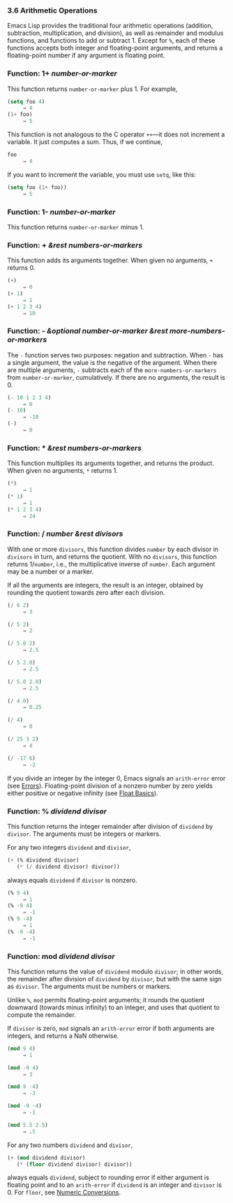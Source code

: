 

### 3.6 Arithmetic Operations

Emacs Lisp provides the traditional four arithmetic operations (addition, subtraction, multiplication, and division), as well as remainder and modulus functions, and functions to add or subtract 1. Except for `%`, each of these functions accepts both integer and floating-point arguments, and returns a floating-point number if any argument is floating point.

### Function: **1+** *number-or-marker*

This function returns `number-or-marker` plus 1. For example,

```lisp
(setq foo 4)
     ⇒ 4
(1+ foo)
     ⇒ 5
```

This function is not analogous to the C operator `++`—it does not increment a variable. It just computes a sum. Thus, if we continue,

```lisp
foo
     ⇒ 4
```

If you want to increment the variable, you must use `setq`, like this:

```lisp
(setq foo (1+ foo))
     ⇒ 5
```

### Function: **1-** *number-or-marker*

This function returns `number-or-marker` minus 1.

### Function: **+** *\&rest numbers-or-markers*

This function adds its arguments together. When given no arguments, `+` returns 0.

```lisp
(+)
     ⇒ 0
(+ 1)
     ⇒ 1
(+ 1 2 3 4)
     ⇒ 10
```

### Function: **-** *\&optional number-or-marker \&rest more-numbers-or-markers*

The `-` function serves two purposes: negation and subtraction. When `-` has a single argument, the value is the negative of the argument. When there are multiple arguments, `-` subtracts each of the `more-numbers-or-markers` from `number-or-marker`, cumulatively. If there are no arguments, the result is 0.

```lisp
(- 10 1 2 3 4)
     ⇒ 0
(- 10)
     ⇒ -10
(-)
     ⇒ 0
```

### Function: **\*** *\&rest numbers-or-markers*

This function multiplies its arguments together, and returns the product. When given no arguments, `*` returns 1.

```lisp
(*)
     ⇒ 1
(* 1)
     ⇒ 1
(* 1 2 3 4)
     ⇒ 24
```

### Function: **/** *number \&rest divisors*

With one or more `divisors`, this function divides `number` by each divisor in `divisors` in turn, and returns the quotient. With no `divisors`, this function returns 1/`number`, i.e., the multiplicative inverse of `number`. Each argument may be a number or a marker.

If all the arguments are integers, the result is an integer, obtained by rounding the quotient towards zero after each division.

```lisp
(/ 6 2)
     ⇒ 3
```

```lisp
(/ 5 2)
     ⇒ 2
```

```lisp
(/ 5.0 2)
     ⇒ 2.5
```

```lisp
(/ 5 2.0)
     ⇒ 2.5
```

```lisp
(/ 5.0 2.0)
     ⇒ 2.5
```

```lisp
(/ 4.0)
     ⇒ 0.25
```

```lisp
(/ 4)
     ⇒ 0
```

```lisp
(/ 25 3 2)
     ⇒ 4
```

```lisp
(/ -17 6)
     ⇒ -2
```

If you divide an integer by the integer 0, Emacs signals an `arith-error` error (see [Errors](Errors.html)). Floating-point division of a nonzero number by zero yields either positive or negative infinity (see [Float Basics](Float-Basics.html)).

### Function: **%** *dividend divisor*

This function returns the integer remainder after division of `dividend` by `divisor`. The arguments must be integers or markers.

For any two integers `dividend` and `divisor`,

```lisp
(+ (% dividend divisor)
   (* (/ dividend divisor) divisor))
```

always equals `dividend` if `divisor` is nonzero.

```lisp
(% 9 4)
     ⇒ 1
(% -9 4)
     ⇒ -1
(% 9 -4)
     ⇒ 1
(% -9 -4)
     ⇒ -1
```

### Function: **mod** *dividend divisor*

This function returns the value of `dividend` modulo `divisor`; in other words, the remainder after division of `dividend` by `divisor`, but with the same sign as `divisor`. The arguments must be numbers or markers.

Unlike `%`, `mod` permits floating-point arguments; it rounds the quotient downward (towards minus infinity) to an integer, and uses that quotient to compute the remainder.

If `divisor` is zero, `mod` signals an `arith-error` error if both arguments are integers, and returns a NaN otherwise.

```lisp
(mod 9 4)
     ⇒ 1
```

```lisp
(mod -9 4)
     ⇒ 3
```

```lisp
(mod 9 -4)
     ⇒ -3
```

```lisp
(mod -9 -4)
     ⇒ -1
```

```lisp
(mod 5.5 2.5)
     ⇒ .5
```

For any two numbers `dividend` and `divisor`,

```lisp
(+ (mod dividend divisor)
   (* (floor dividend divisor) divisor))
```

always equals `dividend`, subject to rounding error if either argument is floating point and to an `arith-error` if `dividend` is an integer and `divisor` is 0. For `floor`, see [Numeric Conversions](Numeric-Conversions.html).
